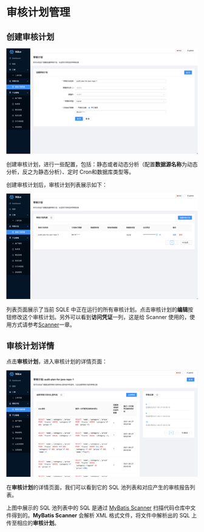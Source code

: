 # 审核计划管理


## 创建审核计划

![create_auditplan](./pictures/create_auditplan.png)

创建审核计划，进行一些配置，包括：静态或者动态分析（配置**数据源名称**为动态分析，反之为静态分析）、定时 Cron和数据库类型等。

创建审核计划后，审核计划列表展示如下：

![auditplan_list](./pictures/auditplan_list.png)

列表页面展示了当前 SQLE 中正在运行的所有审核计划。点击审核计划的**编辑**按钮修改这个审核计划。另外可以看到**访问凭证**一列，这是给 Scanner 使用的，使用方式请参考[Scanner](./scanner.md)一章。

## 审核计划详情
点击**审核计划**，进入审核计划的详情页面：

![auditplan_sql_report](./pictures/auditplan_sqls_reports.png)

在**审核计划**的详情页面，我们可以看到它的 SQL 池列表和对应产生的审核报告列表。

上图中展示的 SQL 池列表中的 SQL 是通过 [MyBatis Scanner](TODO) 扫描代码仓库中文件得到的。**MyBatis Scanner** 会解析 XML 格式文件，将文件中解析出的 SQL 上传至相应的**审核计划**。